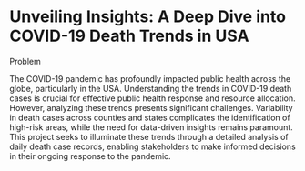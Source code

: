 # Unveiling Insights: A Deep Dive into COVID-19 Death Trends in USA

Problem

The COVID-19 pandemic has profoundly impacted public health across the globe, particularly in the USA. Understanding the trends in COVID-19 death cases is crucial for effective public health response and resource allocation. However, analyzing these trends presents significant challenges. Variability in death cases across counties and states complicates the identification of high-risk areas, while the need for data-driven insights remains paramount. This project seeks to illuminate these trends through a detailed analysis of daily death case records, enabling stakeholders to make informed decisions in their ongoing response to the pandemic.

